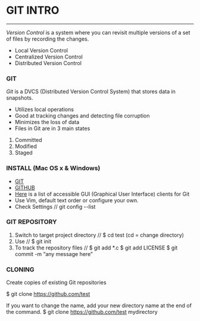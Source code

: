 # GIT INTRO
___
*Version Control* is a system where you can revisit multiple versions of a set of files by recording the changes.
* Local Version Control
* Centralized Version Control
* Distributed Version Control

### GIT
*Git* is a DVCS (Distributed Version Control System) that stores data in snapshots.
* Utilizes local operations
* Good at tracking changes and detecting file corruption
* Minimizes the loss of data 
* Files in Git are in 3 main states
1. Committed
2. Modified
3. Staged

### INSTALL (Mac OS x & Windows)
* [GIT](http://git-scm.com/download/mac)
* [GITHUB](http://mac.github.com)
* [Here](https://git-scm.com/downloads/guis) is a list of accessible GUI (Graphical User Interface) clients for Git
* Use Vim, default text order or configure your own. 
* Check Settings // git config --list

### GIT REPOSITORY
1. Switch to target project directory // $ cd test (cd = change directory)
2. Use // $ git init
3. To track the repository files // 
$ git add *.c
$ git add LICENSE
$ git commit -m “any message here”

### CLONING
Create copies of existing Git repositories

$ git clone https://github.com/test

If you want to change the name, add your new directory name at the end of the command. 
$ git clone https://github.com/test mydirectory
